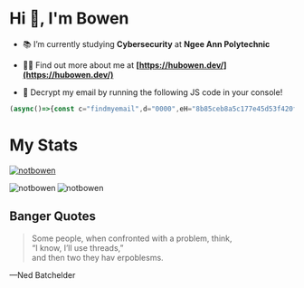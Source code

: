 # Hi 👋, I'm Bowen

- 📚 I’m currently studying **Cybersecurity** at **Ngee Ann Polytechnic**

- 👨‍💻 Find out more about me at **[https://hubowen.dev/](https://hubowen.dev/)**

- 💌 Decrypt my email by running the following JS code in your console!

```js
(async()=>{const c="findmyemail",d="0000",eH="8b85ceb8a5c177e45d53f420fdb0b8afd64696d40b341e0c13d2e197901ac6c4",iH="f59c372d4a14228c544729d812997424",E=new TextEncoder(),h=x=>{const b=new Uint8Array(x.length/2);for(let i=0;i<b.length;i++)b[i]=parseInt(x.substr(i*2,2),16);return b},s=async m=>{const H=await crypto.subtle.digest("SHA-256",E.encode(m));return Array.from(new Uint8Array(H)).map(b=>b.toString(16).padStart(2,"0")).join("")},f=async()=>{console.log("Starting PoW...");let n=0;while(true){const S=await s(c+n);if(S.startsWith(d)){console.log("Nonce:",n);const kH=await crypto.subtle.digest("SHA-256",E.encode(n.toString())),k=new Uint8Array(kH).slice(0,16),i=h(iH),e=h(eH);try{const a={name:"AES-CBC",iv:i},cK=await crypto.subtle.importKey("raw",k,a,!1,["decrypt"]),dD=await crypto.subtle.decrypt(a,cK,e);console.log("Reward:",new TextDecoder().decode(dD))}catch(e){console.error("Decrypt failed:",e)}break}n++}};await f()})();
```

# My Stats

<p align="left"> <a href="https://github.com/ryo-ma/github-profile-trophy"><img src="https://github-profile-trophy.vercel.app/?username=notbowen&theme=gruvbox&rank=-C,-B" alt="notbowen" /></a> </p>

<p>
  <img align="left" src="https://github-readme-stats.vercel.app/api/top-langs?username=notbowen&show_icons=true&locale=en&layout=compact&theme=gruvbox" alt="notbowen" />
  <img align="center" src="https://github-readme-stats.vercel.app/api?username=notbowen&show_icons=true&locale=en&theme=gruvbox&hide_rank=true&include_all_commits=true" alt="notbowen" />
</p>

## Banger Quotes

> Some people, when confronted with a problem, think,  
“I know, I’ll use threads,”  
and then two they hav erpoblesms.
 
—Ned Batchelder
